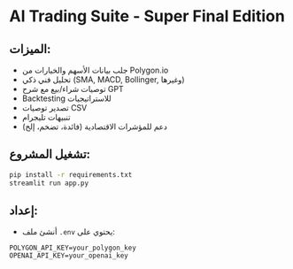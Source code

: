 # AI Trading Suite - Super Final Edition

## الميزات:

- جلب بيانات الأسهم والخيارات من Polygon.io
- تحليل فني ذكي (SMA, MACD, Bollinger, وغيرها)
- توصيات شراء/بيع مع شرح GPT
- Backtesting للاستراتيجيات
- تصدير توصيات CSV
- تنبيهات تليجرام
- دعم للمؤشرات الاقتصادية (فائدة، تضخم، إلخ)

## تشغيل المشروع:

```bash
pip install -r requirements.txt
streamlit run app.py
```

## إعداد:

- أنشئ ملف `.env` يحتوي على:
```
POLYGON_API_KEY=your_polygon_key
OPENAI_API_KEY=your_openai_key
```